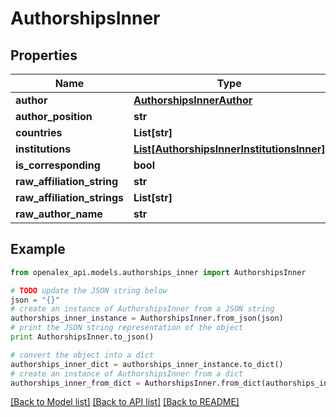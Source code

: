 # AuthorshipsInner


## Properties
Name | Type | Description | Notes
------------ | ------------- | ------------- | -------------
**author** | [**AuthorshipsInnerAuthor**](AuthorshipsInnerAuthor.md) |  | 
**author_position** | **str** |  | 
**countries** | **List[str]** |  | 
**institutions** | [**List[AuthorshipsInnerInstitutionsInner]**](AuthorshipsInnerInstitutionsInner.md) |  | 
**is_corresponding** | **bool** |  | 
**raw_affiliation_string** | **str** |  | [optional] 
**raw_affiliation_strings** | **List[str]** |  | 
**raw_author_name** | **str** |  | 

## Example

```python
from openalex_api.models.authorships_inner import AuthorshipsInner

# TODO update the JSON string below
json = "{}"
# create an instance of AuthorshipsInner from a JSON string
authorships_inner_instance = AuthorshipsInner.from_json(json)
# print the JSON string representation of the object
print AuthorshipsInner.to_json()

# convert the object into a dict
authorships_inner_dict = authorships_inner_instance.to_dict()
# create an instance of AuthorshipsInner from a dict
authorships_inner_from_dict = AuthorshipsInner.from_dict(authorships_inner_dict)
```
[[Back to Model list]](../README.md#documentation-for-models) [[Back to API list]](../README.md#documentation-for-api-endpoints) [[Back to README]](../README.md)


